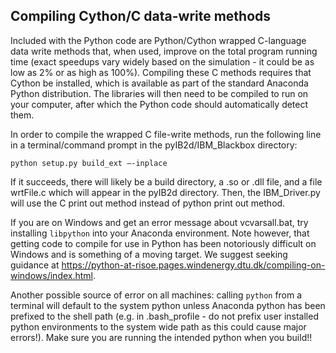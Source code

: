 ## Compiling Cython/C data-write methods

Included with the Python code are Python/Cython wrapped C-language data write methods that, when used, improve on the total program running time (exact speedups vary widely based on the simulation - it could be as low as 2% or as high as 100%). Compiling these C methods requires that Cython be installed, which is available as part of the standard Anaconda Python distribution. The libraries will then need to be compiled to run on your computer, after which the Python code should automatically detect them.

In order to compile the wrapped C file-write methods, run the following line in a terminal/command prompt in the pyIB2d/IBM_Blackbox directory:

`python setup.py build_ext —-inplace`

If it succeeds, there will likely be a build directory, a .so or .dll file, and a file wrtFile.c which will appear in the pyIB2d directory.
Then, the IBM_Driver.py will use the C print out method instead of python print out method.

If you are on Windows and get an error message about vcvarsall.bat, try installing `libpython` into your Anaconda environment.
Note however, that getting code to compile for use in Python has been notoriously difficult on Windows and is something of
a moving target. We suggest seeking guidance at https://python-at-risoe.pages.windenergy.dtu.dk/compiling-on-windows/index.html.

Another possible source of error on all machines: calling `python` from a terminal will default to the system python
unless Anaconda python has been prefixed to the shell path (e.g. in .bash_profile - do not prefix user installed
python environments to the system wide path as this could cause major errors!). Make sure you are running the intended
python when you build!!